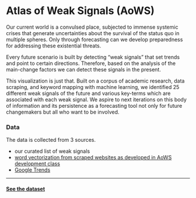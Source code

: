 # Atlas of Weak Signals (AoWS)
Our current world is a convulsed place, subjected to immense systemic crises that generate uncertainties about the survival of the status quo in multiple spheres. Only through forecasting can we develop preparedness for addressing these existential threats.

Every future scenario is built by detecting “weak signals” that set trends and point to certain directions. Therefore, based on the analysis of the main-change factors we can detect these signals in the present.

This visualization is just that. Built on a corpus of academic research, data scraping, and keyword mapping with machine learning, we identified 25 different weak signals of the future and various key-terms which are associated with each weak signal. We aspire to next iterations on this body of information and its persistence as a forecasting tool not only for future changemakers but all who want to be involved.

### Data
The data is collected from 3 sources.
* our curated list of weak signals
* [word vectorization from scraped websites as developed in AoWS development class](https://colab.research.google.com/drive/1zhlz_XsXGjZXJ6x04EvpGJN1iRIhbkGD#scrollTo=XL9tAputWBrv)
* [Google Trends](https://trends.google.com/trends/?geo=US)
___
#### [See the dataset](https://github.com/Lucaslpena/The-Atlas-of-Weak-Signals/blob/master/app/data/weaksignals-keywords_06_2019.json)

